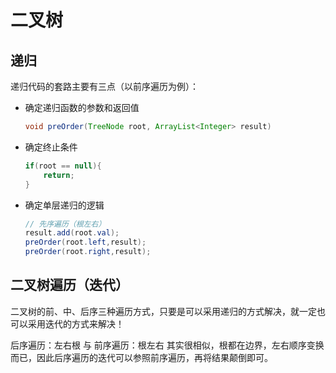 # 二叉树

## 递归

递归代码的套路主要有三点（以前序遍历为例）：

- 确定递归函数的参数和返回值

  ```java
  void preOrder(TreeNode root, ArrayList<Integer> result)
  ```

- 确定终止条件

  ```java
  if(root == null){
      return;
  }
  ```

- 确定单层递归的逻辑

  ```java
  // 先序遍历（根左右）
  result.add(root.val);
  preOrder(root.left,result);
  preOrder(root.right,result);
  ```

## 二叉树遍历（迭代）

二叉树的前、中、后序三种遍历方式，只要是可以采用递归的方式解决，就一定也可以采用迭代的方式来解决！

后序遍历：左右根   与  前序遍历：根左右  其实很相似，根都在边界，左右顺序变换而已，因此后序遍历的迭代可以参照前序遍历，再将结果颠倒即可。

